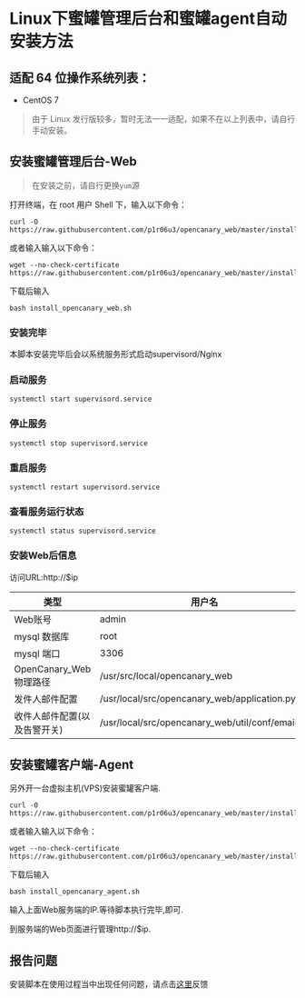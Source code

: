 # Linux下蜜罐管理后台和蜜罐agent自动安装方法

## 适配 64 位操作系统列表：
* CentOS 7
> 由于 Linux 发行版较多，暂时无法一一适配，如果不在以上列表中，请自行手动安装。

## 安装蜜罐管理后台-Web

> 在安装之前，请自行更换`yum`源

打开终端，在 root 用户 Shell 下，输入以下命令：

```
curl -O https://raw.githubusercontent.com/p1r06u3/opencanary_web/master/install/install_opencanary_web.sh
```
或者输入输入以下命令：
```
wget --no-check-certificate https://raw.githubusercontent.com/p1r06u3/opencanary_web/master/install/install_opencanary_web.sh
```
下载后输入
```
bash install_opencanary_web.sh
```
### 安装完毕

本脚本安装完毕后会以系统服务形式启动supervisord/Nginx
### 启动服务

```
systemctl start supervisord.service
```

### 停止服务

```
systemctl stop supervisord.service
```

### 重启服务

```
systemctl restart supervisord.service
```

### 查看服务运行状态

```
systemctl status supervisord.service
```

### 安装Web后信息
访问URL:http://$ip<br />

|类型 | 用户名 | 密码 |
|----- |----- |-----| 
| Web账号 | admin | admin |
| mysql 数据库 | root | Weiho@2018 |
| mysql 端口 | 3306| - |
| OpenCanary_Web物理路径 | /usr/src/local/opencanary_web | - |
| 发件人邮件配置 | /usr/local/src/opencanary_web/application.py | - |
| 收件人邮件配置(以及告警开关)| /usr/local/src/opencanary_web/util/conf/email.ini | - |

## 安装蜜罐客户端-Agent
另外开一台虚拟主机(VPS)安装蜜罐客户端.

```
curl -O https://raw.githubusercontent.com/p1r06u3/opencanary_web/master/install/install_opencanary_agent.sh
```
或者输入输入以下命令：
```
wget --no-check-certificate https://raw.githubusercontent.com/p1r06u3/opencanary_web/master/install/install_opencanary_agent.sh
```
下载后输入
```
bash install_opencanary_agent.sh
```
输入上面Web服务端的IP.等待脚本执行完毕,即可.

到服务端的Web页面进行管理http://$ip.

## 报告问题

安装脚本在使用过程当中出现任何问题，请点击[这里](https://github.com/p1r06u3/opencanary_web/issues/new)反馈
